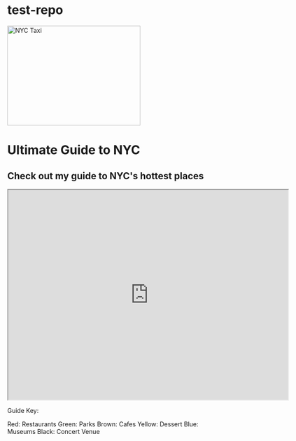 # test-repo
<!DOCTYPE html>
<html>
<head>
  <meta charset="utf-8">
  <meta name="viewport" content="width=device-width, initial-scale=1">
  <title>Made with Thimble</title>
  <link rel="stylesheet" href="style.css">
  
</head>
<body>
  
  <img src="noun_70.png" alt="NYC Taxi" style="width:304px;height:228px;">

  <h1>Ultimate Guide to NYC 
    <link href="https://fonts.googleapis.com/css?family=Playfair+Display" rel="stylesheet">
   
  </h1>
  
  <h2>
    Check out my guide to NYC's hottest places
    <link href="https://fonts.googleapis.com/css?family=Glegoo" rel="stylesheet">
  </h2>
  
  <iframe src="https://www.google.com/maps/d/embed?mid=1lQdSuRa5uhRGCU6tyKjDzpeH-5Q" width="640" height="480"></iframe>
  
 
  
  <p1> Guide Key: </p1>
  
  <p2>Red: Restaurants</p2> 
  <p3> Green: Parks</p3>
  <p4>  Brown: Cafes</p4>
  <p5>  Yellow: Dessert</p5>
  <p6>  Blue: Museums</p6>
  <p7> Black: Concert Venue</p7>
 
  
 
  
</body>
  


</html>
